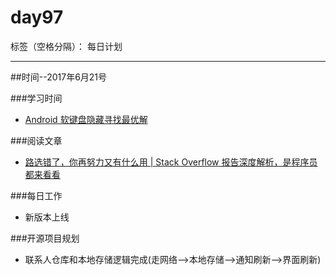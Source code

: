 # day97

标签（空格分隔）： 每日计划

---
##时间--2017年6月21号

###学习时间<br>
* [Android 软键盘隐藏寻找最优解][1]

###阅读文章<br>
* [路选错了，你再努力又有什么用 | Stack Overflow 报告深度解析，是程序员都来看看][2]

###每日工作<br>
* 新版本上线

###开源项目规划
* 联系人仓库和本地存储逻辑完成(走网络-->本地存储-->通知刷新-->界面刷新)

  [1]: https://juejin.im/entry/584521d68e450a006c0f4324
  [2]: https://mp.weixin.qq.com/s?__biz=MzA5MzY4NTQwMA==&mid=2650997612&idx=1&sn=c0ff617f29b9ac133b66ba75bac6a799&chksm=8badb09bbcda398da368283a915ecaffcb1517a65a0c2563a33632f6c9232e3b12bdb4b3e2de&mpshare=1&scene=1&srcid=06216TXR646AP7cCmzLHP6xh&key=f17d8322b1674f1f6462e962ffca6e7e0f15b92dfef842c1456dcbccdd50ca2a75fa4e57dd0b2960b6869d0d4546bc59cf340d3e6c5925e7839d79073b718194af3f93be40b99218ddb02aa1bb19c104&ascene=0&uin=ODgyMjAxODAx&devicetype=iMac%20MacBookPro12,1%20OSX%20OSX%2010.12.4%20build%2816E195%29&version=12020110&nettype=WIFI&fontScale=100&pass_ticket=mwKQ%2bVIyRbaNT2EE4aCIanhkp9PHgqlaML85jg6Nf5BHIXxYFQNR4vv0lO2xbRUD
